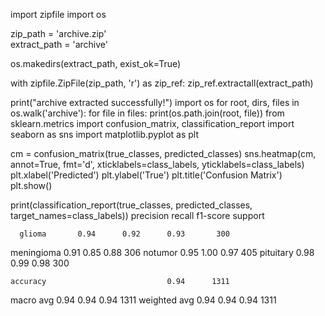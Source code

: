 import zipfile
import os

zip_path = 'archive.zip'  
extract_path = 'archive'         


os.makedirs(extract_path, exist_ok=True)


with zipfile.ZipFile(zip_path, 'r') as zip_ref:
    zip_ref.extractall(extract_path)

print("archive extracted successfully!")
import os
for root, dirs, files in os.walk('archive'):
    for file in files:
        print(os.path.join(root, file))
from sklearn.metrics import confusion_matrix, classification_report
import seaborn as sns
import matplotlib.pyplot as plt

cm = confusion_matrix(true_classes, predicted_classes)
sns.heatmap(cm, annot=True, fmt='d', xticklabels=class_labels, yticklabels=class_labels)
plt.xlabel('Predicted')
plt.ylabel('True')
plt.title('Confusion Matrix')
plt.show()

print(classification_report(true_classes, predicted_classes, target_names=class_labels))
precision    recall  f1-score   support

      glioma       0.94      0.92      0.93       300
  meningioma       0.91      0.85      0.88       306
     notumor       0.95      1.00      0.97       405
   pituitary       0.98      0.99      0.98       300

    accuracy                           0.94      1311
   macro avg       0.94      0.94      0.94      1311
weighted avg       0.94      0.94      0.94      1311
